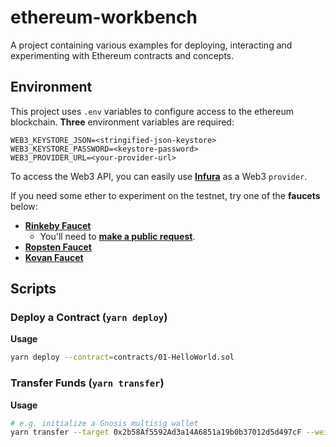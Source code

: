 # ethereum-workbench
A project containing various examples for deploying, interacting and experimenting with Ethereum contracts and concepts.

## Environment

This project uses `.env` variables to configure access to the ethereum blockchain. **Three** environment variables are required:

```
WEB3_KEYSTORE_JSON=<stringified-json-keystore>
WEB3_KEYSTORE_PASSWORD=<keystore-password>
WEB3_PROVIDER_URL=<your-provider-url>
```

To access the Web3 API, you can easily use [**Infura**](https://infura.io/) as a Web3 `provider`.

If you need some ether to experiment on the testnet, try one of the **faucets** below:

  - [**Rinkeby Faucet**](https://faucet.rinkeby.io/)
    - You'll need to [**make a public request**](https://twitter.com/cawfree/status/1297930888550981633).
  - [**Ropsten Faucet**](https://faucet.ropsten.be/)
  - [**Kovan Faucet**](https://faucet.kovan.network/)

## Scripts

### Deploy a Contract (`yarn deploy`)

**Usage**

```bash
yarn deploy --contract=contracts/01-HelloWorld.sol
```

### Transfer Funds (`yarn transfer`)

**Usage**

```bash
# e.g. initialize a Gnosis multisig wallet
yarn transfer --target 0x2b58Af5592Ad3a14A6851a19b0b37012d5d497cF --wei 345551800314138 --gasLimit 10000000 --network rinkeby
```
